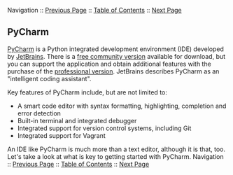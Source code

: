Navigation :: [Previous Page](LTRDEV-1100-05a-PyCharm-Ex2.md) :: [Table of Contents](LTRDEV-1100-00-Intro.md#table-of-contents) :: [Next Page](LTRDEV-1100-05b-Postman-Ex1.md)

## PyCharm

[PyCharm](https://www.jetbrains.com/pycharm/) is a Python integrated development environment (IDE) developed by 
[JetBrains](https://www.jetbrains.com/).  There is a
[free community version](https://www.jetbrains.com/pycharm/download) available for download, but you can support the 
application and obtain additional features with the purchase of the 
[professional version](https://www.jetbrains.com/pycharm/buy/).  JetBrains describes PyCharm as 
an "intelligent coding assistant".
 
Key features of PyCharm include, but are not limited to:
 
* A smart code editor with syntax formatting, highlighting, completion and error detection
* Built-in terminal and integrated debugger
* Integrated support for version control systems, including Git
* Integrated support for Vagrant
 
An IDE like PyCharm is much more than a text editor, although it is that, too.  Let's take a look at what is key to 
getting started with PyCharm.
Navigation :: [Previous Page](LTRDEV-1100-05a-PyCharm-Ex2.md) :: [Table of Contents](LTRDEV-1100-00-Intro.md#table-of-contents) :: [Next Page](LTRDEV-1100-05b-Postman-Ex1.md)

